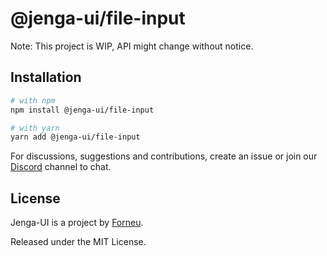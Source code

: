 # @jenga-ui/file-input

Note: This project is WIP, API might change without notice.

## Installation

```sh
# with npm
npm install @jenga-ui/file-input

# with yarn
yarn add @jenga-ui/file-input
```

For discussions, suggestions and contributions, create an issue or join our [Discord](https://discord.gg/sHnHPnAPZj) channel to chat.

## License

Jenga-UI is a project by [Forneu](https://forneu.com).

Released under the MIT License.
